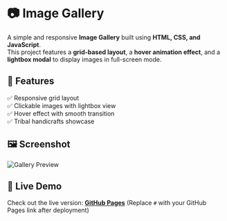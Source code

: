 # 📷 Image Gallery  

A simple and responsive **Image Gallery** built using **HTML, CSS, and JavaScript**.  
This project features a **grid-based layout**, a **hover animation effect**, and a **lightbox modal** to display images in full-screen mode.  

## 🌟 Features  
✅ Responsive grid layout  
✅ Clickable images with lightbox view  
✅ Hover effect with smooth transition  
✅ Tribal handicrafts showcase  

## 🖼️ Screenshot  
![Gallery Preview](https://i.postimg.cc/GmMWjFc0/Hakki-Pikki-Beaded-Necklace-Set.jpg)  

## 🚀 Live Demo  
Check out the live version: **[GitHub Pages](#)** (Replace `#` with your GitHub Pages link after deployment)  

